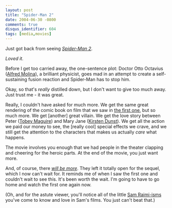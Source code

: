 ```yaml
---
layout: post
title: "Spider-Man 2"
date: 2004-06-30 -0800
comments: true
disqus_identifier: 604
tags: [media,movies]
---
```

Just got back from seeing [*Spider-Man
2*](http://www.imdb.com/title/tt0316654/).

 *Loved it.*

 Before I get too carried away, the one-sentence plot: Doctor Otto
Octavius ([Alfred Molina](http://www.imdb.com/name/nm0000547/)), a
brilliant physicist, goes mad in an attempt to create a self-sustaining
fusion reaction and Spider-Man has to stop him.

 Okay, so that's *really* distilled down, but I don't want to give too
much away. Just trust me - it was great.

 Really, I couldn't have asked for much more. We get the same great
rendering of the comic book on film that we saw in [the first
one](http://www.imdb.com/title/tt0145487/), but so much more. We get
[another] great villain. We get the love story between Peter ([Tobey
Maguire](http://www.imdb.com/name/nm0001497/)) and Mary Jane ([Kirsten
Dunst](http://www.imdb.com/name/nm0000379/)). We get all the action we
paid our money to see, the [really cool] special effects we crave, and
we still get the attention to the characters that makes us actually
*care* what happens.

 The movie involves you enough that we had people in the theater
clapping and cheering for the heroic parts. At the end of the movie, you
just want more.

 And, of course, there [*will be
more*](http://www.imdb.com/title/tt0413300/). They left it totally open
for the sequel, which I now can't wait for. It reminds me of when I saw
the first one and couldn't wait to see this. It's been worth the wait.
I'm going to have to go home and watch the first one again now.

 (Oh, and for the astute viewer, you'll notice all of the little [Sam
Raimi-isms](http://www.imdb.com/name/nm0000600/bio) you've come to know
and love in Sam's films. You just can't beat that.)
